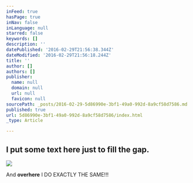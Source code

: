 ```yaml
---
inFeed: true
hasPage: true
inNav: false
inLanguage: null
starred: false
keywords: []
description: ''
datePublished: '2016-02-29T21:56:38.344Z'
dateModified: '2016-02-29T21:56:18.244Z'
title: ''
author: []
authors: []
publisher:
  name: null
  domain: null
  url: null
  favicon: null
sourcePath: _posts/2016-02-29-5d86990e-3bf1-49a0-992d-8a9cf58d7586.md
published: true
url: 5d86990e-3bf1-49a0-992d-8a9cf58d7586/index.html
_type: Article

---
```

## I put some text here just to fill the gap.
![](https://the-grid-user-content.s3-us-west-2.amazonaws.com/84e147bf-9f02-4b09-a627-c4e5ae053d34.JPG)

And **overhere** I DO EXACTLY THE SAME!!!
